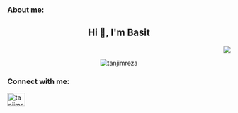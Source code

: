 
<h3 align="left">About me:</h3>
<h2 align="center">Hi 👋, I'm Basit</h2>
<p align="right">
  <img src="http://readme-typing-svg.herokuapp.com?color=2CD1F7&lines=Undergraduate+BS+CS+Student"></a>
</p> 
</p>
<p align="center"> <img src="https://komarev.com/ghpvc/?username=tanjimreza&label=Profile%20views&color=0e75b6&style=flat" alt="tanjimreza" /> </p>
<h3 align="left">Connect with me:</h3>
<p align="left">
 <a href="https://linkedin.com/in/basit-xd" target="blank"><img align="center" src="https://raw.githubusercontent.com/rahuldkjain/github-profile-readme-generator/master/src/images/icons/Social/linked-in-alt.svg" alt="tanjimreza" height="30" width="40" /></a>



